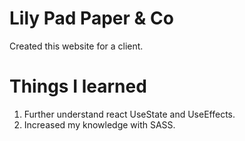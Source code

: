 # Lily Pad Paper & Co

Created this website for a client.

# Things I learned

1. Further understand react UseState and UseEffects.
2. Increased my knowledge with SASS.
